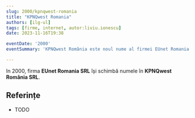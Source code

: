 ```yaml
---
slug: 2000/kpnqwest-romania
title: "KPNQwest Romania"
authors: [ilg-ul]
tags: [firme, internet, autor:liviu.ionescu]
date: 2023-11-16T19:38

eventDate: '2000'
eventSummary: 'KPNQwest România este noul nume al firmei EUnet Romania'

---
```


In 2000, firma **EUnet Romania SRL** își schimbă numele în
**KPNQwest România SRL**.

<!-- truncate -->

## Referințe

- TODO
